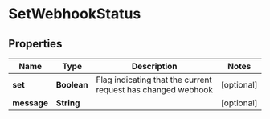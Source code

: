 

# SetWebhookStatus


## Properties

| Name | Type | Description | Notes |
|------------ | ------------- | ------------- | -------------|
|**set** | **Boolean** | Flag indicating that the current request has changed webhook |  [optional] |
|**message** | **String** |  |  [optional] |



